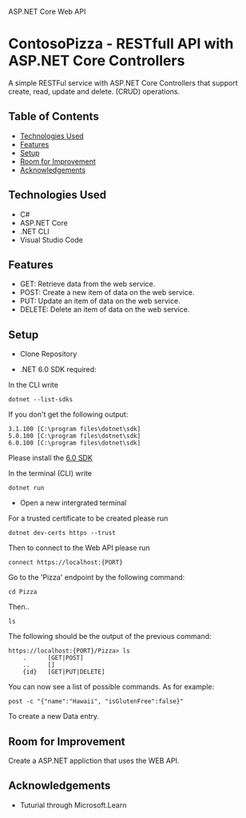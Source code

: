 ASP.NET Core Web API

# ContosoPizza - RESTfull API with ASP.NET Core Controllers

A simple RESTFul service with ASP.NET Core Controllers that support create, read, update and delete. (CRUD) operations.



## Table of Contents
- [Technologies Used](#technologies-used)
- [Features](#features)
- [Setup](#setup)
- [Room for Improvement](#room-for-improvement)
- [Acknowledgements](#acknowledgements)

## Technologies Used
- C#
- ASP.NET Core
- .NET CLI
- Visual Studio Code


## Features

- GET: Retrieve data from the web service.
- POST: Create a new item of data on the web service.
- PUT: Update an item of data on the web service.
- DELETE: Delete an item of data on the web service.


## Setup

- Clone Repository

- .NET 6.0 SDK required:

In the CLI write 

```dotnet --list-sdks```

If you don't get the following output:

```
3.1.100 [C:\program files\dotnet\sdk]
5.0.100 [C:\program files\dotnet\sdk]
6.0.100 [C:\program files\dotnet\sdk]
```
Please install the <a href="https://dotnet.microsoft.com/en-us/download">6.0 SDK</a>

In the terminal (CLI) write

```dotnet run```

- Open a new intergrated terminal

For a trusted certificate to be created please run 

```dotnet dev-certs https --trust```

Then to connect to the Web API please run 

```connect https://localhost:{PORT}```

Go to the 'Pizza' endpoint by the following command:

```cd Pizza```

Then..

```ls```

The following should be the output of the previous command:

```
https://localhost:{PORT}/Pizza> ls
    .      [GET|POST]
    ..     []
    {id}   [GET|PUT|DELETE]
```

You can now see a list of possible commands. As for example:

```post -c "{"name":"Hawaii", "isGlutenFree":false}"```

To create a new Data entry.

## Room for Improvement

Create a ASP.NET appliction that uses the WEB API.

## Acknowledgements

- Tuturial through Microsoft.Learn
